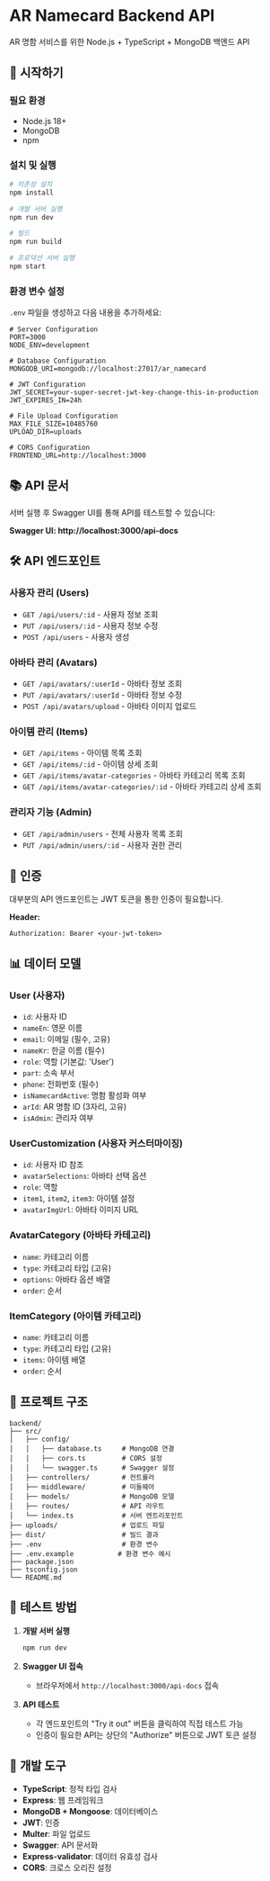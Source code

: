 # AR Namecard Backend API

AR 명함 서비스를 위한 Node.js + TypeScript + MongoDB 백엔드 API

## 🚀 시작하기

### 필요 환경
- Node.js 18+
- MongoDB
- npm

### 설치 및 실행

```bash
# 의존성 설치
npm install

# 개발 서버 실행
npm run dev

# 빌드
npm run build

# 프로덕션 서버 실행
npm start
```

### 환경 변수 설정

`.env` 파일을 생성하고 다음 내용을 추가하세요:

```env
# Server Configuration
PORT=3000
NODE_ENV=development

# Database Configuration
MONGODB_URI=mongodb://localhost:27017/ar_namecard

# JWT Configuration
JWT_SECRET=your-super-secret-jwt-key-change-this-in-production
JWT_EXPIRES_IN=24h

# File Upload Configuration
MAX_FILE_SIZE=10485760
UPLOAD_DIR=uploads

# CORS Configuration
FRONTEND_URL=http://localhost:3000
```

## 📚 API 문서

서버 실행 후 Swagger UI를 통해 API를 테스트할 수 있습니다:

**Swagger UI: http://localhost:3000/api-docs**

## 🛠 API 엔드포인트

### 사용자 관리 (Users)
- `GET /api/users/:id` - 사용자 정보 조회
- `PUT /api/users/:id` - 사용자 정보 수정
- `POST /api/users` - 사용자 생성

### 아바타 관리 (Avatars)
- `GET /api/avatars/:userId` - 아바타 정보 조회
- `PUT /api/avatars/:userId` - 아바타 정보 수정
- `POST /api/avatars/upload` - 아바타 이미지 업로드

### 아이템 관리 (Items)
- `GET /api/items` - 아이템 목록 조회
- `GET /api/items/:id` - 아이템 상세 조회
- `GET /api/items/avatar-categories` - 아바타 카테고리 목록 조회
- `GET /api/items/avatar-categories/:id` - 아바타 카테고리 상세 조회

### 관리자 기능 (Admin)
- `GET /api/admin/users` - 전체 사용자 목록 조회
- `PUT /api/admin/users/:id` - 사용자 권한 관리

## 🔐 인증

대부분의 API 엔드포인트는 JWT 토큰을 통한 인증이 필요합니다.

**Header:**
```
Authorization: Bearer <your-jwt-token>
```

## 📊 데이터 모델

### User (사용자)
- `id`: 사용자 ID
- `nameEn`: 영문 이름
- `email`: 이메일 (필수, 고유)
- `nameKr`: 한글 이름 (필수)
- `role`: 역할 (기본값: 'User')
- `part`: 소속 부서
- `phone`: 전화번호 (필수)
- `isNamecardActive`: 명함 활성화 여부
- `arId`: AR 명함 ID (3자리, 고유)
- `isAdmin`: 관리자 여부

### UserCustomization (사용자 커스터마이징)
- `id`: 사용자 ID 참조
- `avatarSelections`: 아바타 선택 옵션
- `role`: 역할
- `item1`, `item2`, `item3`: 아이템 설정
- `avatarImgUrl`: 아바타 이미지 URL

### AvatarCategory (아바타 카테고리)
- `name`: 카테고리 이름
- `type`: 카테고리 타입 (고유)
- `options`: 아바타 옵션 배열
- `order`: 순서

### ItemCategory (아이템 카테고리)
- `name`: 카테고리 이름
- `type`: 카테고리 타입 (고유)
- `items`: 아이템 배열
- `order`: 순서

## 📁 프로젝트 구조

```
backend/
├── src/
│   ├── config/
│   │   ├── database.ts     # MongoDB 연결
│   │   ├── cors.ts         # CORS 설정
│   │   └── swagger.ts      # Swagger 설정
│   ├── controllers/        # 컨트롤러
│   ├── middleware/         # 미들웨어
│   ├── models/             # MongoDB 모델
│   ├── routes/             # API 라우트
│   └── index.ts            # 서버 엔트리포인트
├── uploads/                # 업로드 파일
├── dist/                   # 빌드 결과
├── .env                    # 환경 변수
├── .env.example           # 환경 변수 예시
├── package.json
├── tsconfig.json
└── README.md
```

## 🧪 테스트 방법

1. **개발 서버 실행**
   ```bash
   npm run dev
   ```

2. **Swagger UI 접속**
   - 브라우저에서 `http://localhost:3000/api-docs` 접속

3. **API 테스트**
   - 각 엔드포인트의 "Try it out" 버튼을 클릭하여 직접 테스트 가능
   - 인증이 필요한 API는 상단의 "Authorize" 버튼으로 JWT 토큰 설정

## 🔧 개발 도구

- **TypeScript**: 정적 타입 검사
- **Express**: 웹 프레임워크
- **MongoDB + Mongoose**: 데이터베이스
- **JWT**: 인증
- **Multer**: 파일 업로드
- **Swagger**: API 문서화
- **Express-validator**: 데이터 유효성 검사
- **CORS**: 크로스 오리진 설정